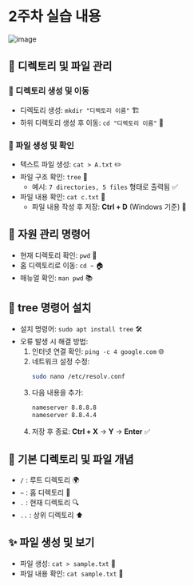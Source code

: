 # 2주차 실습 내용
![image](https://github.com/user-attachments/assets/b560d445-2746-4cbe-b665-97825343a222)

## 📂 디렉토리 및 파일 관리
### 📁 디렉토리 생성 및 이동
- 디렉토리 생성: `mkdir "디렉토리 이름"` 🏗️
- 하위 디렉토리 생성 후 이동: `cd "디렉토리 이름"` 🚀

### 📜 파일 생성 및 확인
- 텍스트 파일 생성: `cat > A.txt` ✏️
- 파일 구조 확인: `tree` 🌲
  - 예시: `7 directories, 5 files` 형태로 출력됨 ✅
- 파일 내용 확인: `cat c.txt` 📖
  - 파일 내용 작성 후 저장: **Ctrl + D** (Windows 기준) 💾

## 🔧 자원 관리 명령어
- 현재 디렉토리 확인: `pwd` 📍
- 홈 디렉토리로 이동: `cd ~` 🏠
- 매뉴얼 확인: `man pwd` 📚

## 🌳 tree 명령어 설치
- 설치 명령어: `sudo apt install tree` 🛠️
- 오류 발생 시 해결 방법:
  1. 인터넷 연결 확인: `ping -c 4 google.com` 🌐
  2. 네트워크 설정 수정:
     ```bash
     sudo nano /etc/resolv.conf
     ```
  3. 다음 내용을 추가:
     ```bash
     nameserver 8.8.8.8
     nameserver 8.8.4.4
     ```
  4. 저장 후 종료: **Ctrl + X** → **Y** → **Enter** ✅

## 📌 기본 디렉토리 및 파일 개념
- `/` : 루트 디렉토리 🌍
- `~` : 홈 디렉토리 🏡
- `.` : 현재 디렉토리 🔍
- `..` : 상위 디렉토리 ⬆️

## ✨ 파일 생성 및 보기
- 파일 생성: `cat > sample.txt` 📝
- 파일 내용 확인: `cat sample.txt` 🔎
